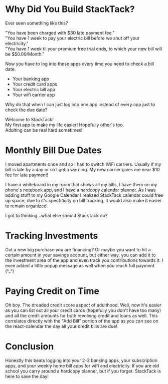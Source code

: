 # Why Did You Build StackTack?
Ever seen something like this? <br>

"You have been charged with $30 late payment fee." <br>
"You have 1 week to pay your electric bill before we shut off your electricity." <br>
"You have 1 week til your premium free trial ends, to which your new bill will be $50.00/Month." <br>

Now you have to log into these apps every time you need to check a bill date. 
  - Your banking app
  - Your credit card apps
  - Your electric bill app
  - Your wifi carrier app
  
Why do that when I can just log into one app instead of every app just to check the due date?

Welcome to StackTack!<br>My first app to make my life easier! 
Hopefully other's too.<br> Adulting can be real hard sometimes!

# Monthly Bill Due Dates
I moved apartments once and so I had to switch WiFi carriers. Usually if my bill is late by a day or so I get a warning. My new carrier gives me near $10 fee for late payment! 

I have a whiteboard in my room that shows all my bills, I have them on my phone's notebook app, and I have a hardcopy calendar planner. As I was adding stuff to my Google Calendar I realized StackTack calendar could free up space, due to it's specfificity on bill tracking, it would also make it easier to remain organized. 

I got to thinking...what else should StackTack do?

# Tracking Investments
Got a new big purchase you are financing? Or maybe you want to hit a certain amount in your savings account, but either way, you can add it to the investment area of the app and even track you contributions towards it. 
I even added a little popup message as well when you reach full payment (^_^) 

# Paying Credit on Time
Oh boy. The dreaded credit score aspect of adulthood. Well, now it's easier as you can list out all your credit cards (hopefully you don't have too many) and all the credit amounts for both revolving credit and loans as well. 
This correlates directly with the "Add Bill" portion of the app as you can see on the react-calendar the day all your credit bills are due! 

# Conclusion
Honestly this beats logging into your 2-3 banking apps, your subscription apps, and your weekly home bill apps for wifi and electricity. If you are old school you carry around a hardcopy planner, but if you forget. StackTack is here to save the day! 
